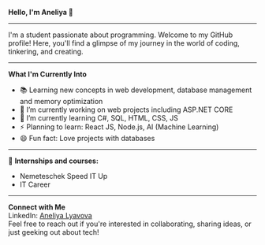 **Hello, I'm Aneliya 👋**
<hr>
I'm a student passionate about programming. Welcome to my GitHub profile! Here, you'll find a glimpse of my journey in the world of coding, tinkering, and creating.
<br>
<hr>

**What I'm Currently Into**

- 📚 Learning new concepts in web development, database management and memory optimization <br>
- 🔭 I’m currently working on web projects including ASP.NET CORE <br>
- 🌱 I’m currently learning C#, SQL, HTML, CSS, JS <br>
- ⚡ Planning to learn: React JS, Node.js, AI (Machine Learning) <br>
- 😄 Fun fact: Love projects with databases <br>

<hr>

🚀 **Internships and courses:**

- Nemeteschek Speed IT Up
- IT Career
<hr>

**Connect with Me**
<br>
LinkedIn: [Aneliya Lyavova](https://www.linkedin.com/in/aneliya-lyavova/)
<br>
Feel free to reach out if you're interested in collaborating, sharing ideas, or just geeking out about tech!
<br>

<!--**My Projects**
<hr>
Here are some of the projects I've been working on:
<br>
[Project 1]([Link to Project 1](https://github.com/TeamTravellers/YourPlace))
<br>
[Project 2]([Link to Project 2](https://github.com/Reservation-Manager))
<br>
[Project 3]([Link to Project 3](https://github.com/Aneliya05/CV.Creator)
<br>
[Project 4]([Link to Project 4](https://github.com/Aneliya05/CashRegister))
<br>
Explore them and let me know what you think! -->








